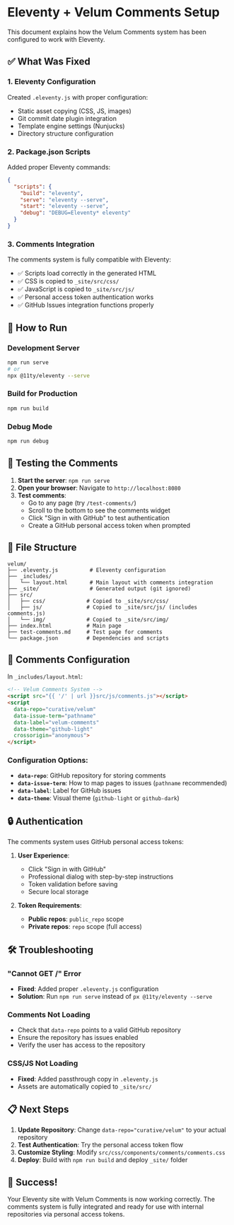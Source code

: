 # Eleventy + Velum Comments Setup

This document explains how the Velum Comments system has been configured to work with Eleventy.

## ✅ What Was Fixed

### 1. **Eleventy Configuration**
Created `.eleventy.js` with proper configuration:
- Static asset copying (CSS, JS, images)
- Git commit date plugin integration
- Template engine settings (Nunjucks)
- Directory structure configuration

### 2. **Package.json Scripts**
Added proper Eleventy commands:
```json
{
  "scripts": {
    "build": "eleventy",
    "serve": "eleventy --serve",
    "start": "eleventy --serve",
    "debug": "DEBUG=Eleventy* eleventy"
  }
}
```

### 3. **Comments Integration**
The comments system is fully compatible with Eleventy:
- ✅ Scripts load correctly in the generated HTML
- ✅ CSS is copied to `_site/src/css/`
- ✅ JavaScript is copied to `_site/src/js/`
- ✅ Personal access token authentication works
- ✅ GitHub Issues integration functions properly

## 🚀 How to Run

### Development Server
```bash
npm run serve
# or
npx @11ty/eleventy --serve
```

### Build for Production
```bash
npm run build
```

### Debug Mode
```bash
npm run debug
```

## 🔗 Testing the Comments

1. **Start the server**: `npm run serve`
2. **Open your browser**: Navigate to `http://localhost:8080`
3. **Test comments**: 
   - Go to any page (try `/test-comments/`)
   - Scroll to the bottom to see the comments widget
   - Click "Sign in with GitHub" to test authentication
   - Create a GitHub personal access token when prompted

## 📁 File Structure

```
velum/
├── .eleventy.js          # Eleventy configuration
├── _includes/
│   └── layout.html       # Main layout with comments integration
├── _site/                # Generated output (git ignored)
├── src/
│   ├── css/             # Copied to _site/src/css/
│   ├── js/              # Copied to _site/src/js/ (includes comments.js)
│   └── img/             # Copied to _site/src/img/
├── index.html           # Main page
├── test-comments.md     # Test page for comments
└── package.json         # Dependencies and scripts
```

## 🔧 Comments Configuration

In `_includes/layout.html`:
```html
<!-- Velum Comments System -->
<script src="{{ '/' | url }}src/js/comments.js"></script>
<script 
  data-repo="curative/velum"
  data-issue-term="pathname"
  data-label="velum-comments"
  data-theme="github-light"
  crossorigin="anonymous">
</script>
```

### Configuration Options:
- **`data-repo`**: GitHub repository for storing comments
- **`data-issue-term`**: How to map pages to issues (`pathname` recommended)
- **`data-label`**: Label for GitHub issues
- **`data-theme`**: Visual theme (`github-light` or `github-dark`)

## 🔒 Authentication

The comments system uses GitHub personal access tokens:

1. **User Experience**:
   - Click "Sign in with GitHub"
   - Professional dialog with step-by-step instructions
   - Token validation before saving
   - Secure local storage

2. **Token Requirements**:
   - **Public repos**: `public_repo` scope
   - **Private repos**: `repo` scope (full access)

## 🛠 Troubleshooting

### "Cannot GET /" Error
- **Fixed**: Added proper `.eleventy.js` configuration
- **Solution**: Run `npm run serve` instead of `px @11ty/eleventy --serve`

### Comments Not Loading
- Check that `data-repo` points to a valid GitHub repository
- Ensure the repository has issues enabled
- Verify the user has access to the repository

### CSS/JS Not Loading
- **Fixed**: Added passthrough copy in `.eleventy.js`
- Assets are automatically copied to `_site/src/`

## 📋 Next Steps

1. **Update Repository**: Change `data-repo="curative/velum"` to your actual repository
2. **Test Authentication**: Try the personal access token flow
3. **Customize Styling**: Modify `src/css/components/comments/comments.css`
4. **Deploy**: Build with `npm run build` and deploy `_site/` folder

## 🎉 Success!

Your Eleventy site with Velum Comments is now working correctly. The comments system is fully integrated and ready for use with internal repositories via personal access tokens.
